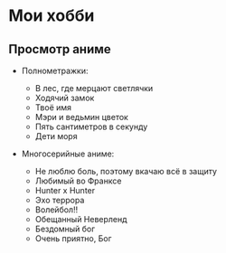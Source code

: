 # Мои хобби

## Просмотр аниме

* Полнометражки:
    - В лес, где мерцают светлячки
	 - Ходячий замок
	 - Твоё имя
	 - Мэри и ведьмин цветок
	 - Пять сантиметров в секунду
	 - Дети моря

* Многосерийные аниме:
    - Не люблю боль, поэтому вкачаю всё в защиту
    - Любимый во Франксе
	 - Hunter x Hunter
	 - Эхо террора
	 - Волейбол!!
	 - Обещанный Неверленд
	 - Бездомный бог
	 - Очень приятно, Бог